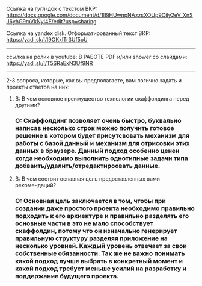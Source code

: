 
Cсылка на гугл-док c текстом ВКР: https://docs.google.com/document/d/1l6iHUwnpNAzzsXOUp9Oily2eV_XnSJ6yhG9mVkNyl4E/edit?usp=sharing

Cсылка на yandex disk. Отформатированный текст ВКР: https://yadi.sk/i/I9OKxlTr3Uf5oU

---

ccылка на ролик в youtube: В РАБОТЕ
PDF и/или shower со слайдами: https://yadi.sk/i/T5SRaExN3Uf9NR

---
2-3 вопроса, которые, как вы предполагаете, вам логично задать и проекты ответов на них:

1) В: В чем основное преимущество технологии скаффолдинга перед другими?
   ### О: Скаффолдинг позволяет очень быстро, буквально написав несколько строк можно получить готовое решение в котором будет присутсвовать механизм для работы с базой данный и механизм для отрисовки этих данных в браузере. Данный подход особенно ценен когда необходимо выполнить однотипные задачи типа добваить/удалить/отредактироовать данные.
   
2) В: В чем состоит оснавная цель предоставленных вами рекомендаций?
   ### О: Основная цель заключается в том, чтобы при создании даже простого проекта необходимо правильно подходить к его архиектуре и правильно разделять его основные части в это не мало способствует скаффолдин, потому что он изначально генерирует правильную структуру разделяя приложение на несколько уровней. Каждый уровень отвечает за свои собственные обязанности. Так же не важно понимать какой подход лучше выбрать в конкретный момент и какой подход требует меньше усилий на разработку и поддержание будущего проекта. 

